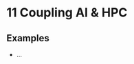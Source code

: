 # 11 Coupling AI & HPC

## Examples

[comment]: <> (List your examples from the lecture here and provide the necessary links to scripts, notebooks, etc. to run them on LUMI. Example files should go in a separate "examples" subfolder.)

- ...
